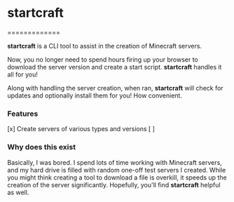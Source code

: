 # startcraft
=============

**startcraft** is a CLI tool to assist in the creation of Minecraft servers.

Now, you no longer need to spend hours firing up your browser to download the server version and create a start script. **startcraft** handles it all for you!

Along with handling the server creation, when ran, **startcraft** will check for updates and optionally install them for you! How convenient.

### Features

[x] Create servers of various types and versions
    [ ] 

### Why does this exist

Basically, I was bored. I spend lots of time working with Minecraft servers, and my hard drive is filled with random one-off test servers I created. While you might think creating a tool to download a file is overkill, it speeds up the creation of the server significantly. Hopefully, you'll find **startcraft** helpful as well.